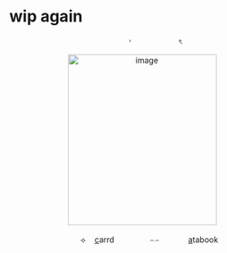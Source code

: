 # wip again
 <p align="center">
 ‎ ‎ ‎ ‎ ‎ ‎ ˒ ‎‎ ‎ ‎  ‎ ‎ ‎ ‎ ‎‎ ‎ ‎ ‎  ‎ ‎ ‎ ‎   ‎ ‎ ‎ ‎ ‎ ‎ ৎ ‎ 
  <p align="center">
‎ <img width="266" height="306" alt="image" src="https://media.discordapp.net/attachments/1406201432738365532/1429442019360637058/71d032e35167a530cff68c805b9d4397-removebg-preview.png?ex=68f6271f&is=68f4d59f&hm=38f633ec329758e1a3605104648a9d03a25e344ca6c4e1bc46f7b74b7887c0ca&=&format=webp&quality=lossless&width=617&height=848" />  ‎ ‎ ‎ ‎  ‎ ‎‎ ‎  ‎‎
 <p align="center">
 ⟢ ‎ ‎ ‎  <a href="https://healingmywayoutofhere.carrd.co/#" target="_blank">c</a>arrd‎ ‎ ‎ ‎ ‎ ‎ ‎   ‎ ‎ ‎  ‎ ‎ ‎ ‎ ‎ ‎  ‎⌢⌢ ‎‎ ‎ ‎ ‎‎ ‎ ‎
  ‎ ‎ ‎ ‎ ‎ ‎  <a href="https://whatsurnamegirlfriend.atabook.org/" target="_blank">a</a>tabook ‎ 
 

  ‎ ‎ ‎ ‎ ‎ 
 ‎ 



































